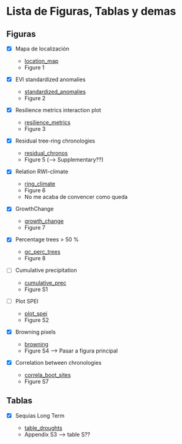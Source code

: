 # Lista de Figuras, Tablas y demas

## Figuras 

- [x] Mapa de localización

    - [location_map](../man/figures/location_map.Rmd)
    - Figure 1 
    
- [x] EVI standardized anomalies

    - [standardized_anomalies](../man/figures/std_anomalies.Rmd)
    - Figure 2
    
- [x] Resilience metrics interaction plot

    - [resilience_metrics](../man/figures/resilience_metrics.Rmd)
    - Figure 3

- [x] Residual tree-ring chronologies 

    - [residual_chronos](../man/figures/residual_chronos.Rmd)
    - Figure 5 (--> Supplementary??)
    
- [x] Relation RWI-climate

    - [ring_climate](../man/figures/ring_climate.Rmd) 
    - Figure 6
    - No me acaba de convencer como queda 
    
- [x] GrowthChange

    - [growth_change](../man/figures/growth_changes.Rmd) 
    - Figure 7
    
- [x] Percentage trees > 50 % 

    - [gc_perc_trees](../man/figures/gc_perc_trees.Rmd) 
    - Figure 8
    
- [ ] Cumulative precipitation

    - [cumulative_prec](../man/figures/cumulative_prec.Rmd)
    - Figure S1
    
- [ ] Plot SPEI

    - [plot_spei](../man/figures/plot_spei12.Rmd)
    - Figure S2
    
- [x] Browning pixels

    - [browning](../man/figures/browning.Rmd)
    - Figure S4 --> Pasar a figura principal 
    
- [x] Correlation between chronologies 

    - [correla_boot_sites](../man/figures/correla_boot_sites.Rmd) 
    - Figure S7
    

## Tablas

- [x] Sequias Long Term 

    - [table_droughts](../man/tables/table_droughts.Rmd) 
    - Appendix S3 --> table S??
